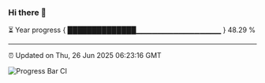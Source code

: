 ### Hi there 👋

⏳ Year progress { ██████████████▁▁▁▁▁▁▁▁▁▁▁▁▁▁▁▁ } 48.29 %

---

⏰ Updated on Thu, 26 Jun 2025 06:23:16 GMT

![Progress Bar CI](https://github.com/liununu/liununu/workflows/Progress%20Bar%20CI/badge.svg)
